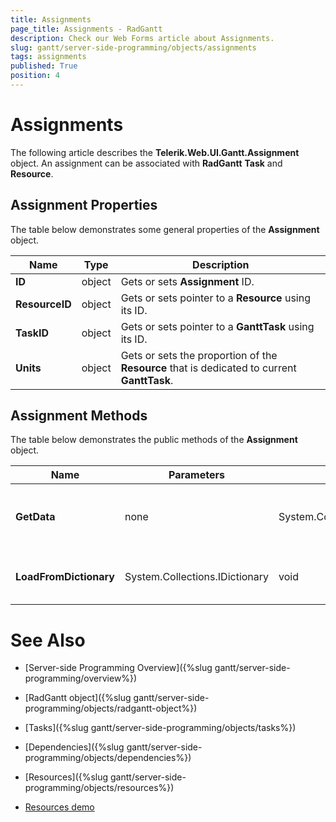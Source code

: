 ```yaml
---
title: Assignments
page_title: Assignments - RadGantt
description: Check our Web Forms article about Assignments.
slug: gantt/server-side-programming/objects/assignments
tags: assignments
published: True
position: 4
---
```


# Assignments


The following article describes the **Telerik.Web.UI.Gantt.Assignment** object. An assignment can be associated with **RadGantt** **Task** and **Resource**.

## Assignment Properties

The table below demonstrates some general properties of the **Assignment** object.

| Name | Type | Description |
| ------ | ------ | ------ |
| **ID** |object|Gets or sets **Assignment** ID.|
| **ResourceID** |object|Gets or sets pointer to a **Resource** using its ID.|
| **TaskID** |object|Gets or sets pointer to a **GanttTask** using its ID.|
| **Units** |object|Gets or sets the proportion of the **Resource** that is dedicated to current **GanttTask**.|


## Assignment Methods

The table below demonstrates the public methods of the **Assignment** object.

| Name | Parameters | Return type | Description |
| ------ | ------ | ------ | ------ |
| **GetData** |none|System.Collections.Specialized.IOrderedDictionary|Returns **Assignment** data as an Ordered dictionary.|
| **LoadFromDictionary** |System.Collections.IDictionary|void|Loads **Assignment** data from a Dictionary.|


# See Also

 * [Server-side Programming Overview]({%slug gantt/server-side-programming/overview%})
 
 * [RadGantt object]({%slug gantt/server-side-programming/objects/radgantt-object%})

 * [Tasks]({%slug gantt/server-side-programming/objects/tasks%})
 
 * [Dependencies]({%slug gantt/server-side-programming/objects/dependencies%})
 
 * [Resources]({%slug gantt/server-side-programming/objects/resources%})
 
 * [Resources demo](https://demos.telerik.com/aspnet-ajax/gantt/examples/functionality/resources/defaultcs.aspx)
 

